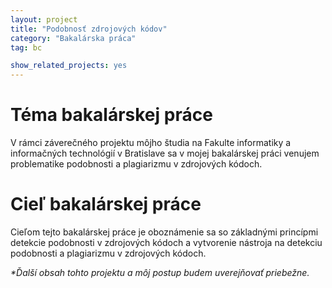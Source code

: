 ```yaml
---
layout: project
title: "Podobnosť zdrojových kódov"
category: "Bakalárska práca"
tag: bc

show_related_projects: yes
---
```


# Téma bakalárskej práce
V rámci záverečného projektu môjho študia na Fakulte informatiky a informačných technológií v Bratislave sa v mojej bakalárskej práci venujem problematike podobnosti a plagiarizmu v zdrojových kódoch.

# Cieľ bakalárskej práce
Cieľom tejto bakalárskej práce je oboznámenie sa so základnými princípmi detekcie podobnosti v zdrojových kódoch a vytvorenie nástroja na detekciu podobnosti a plagiarizmu v zdrojových kódoch.

_*Ďalší obsah tohto projektu a môj postup budem uverejňovať priebežne._
